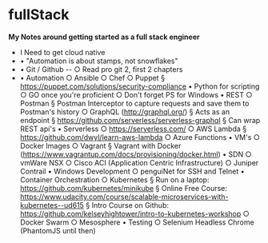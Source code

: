 # fullStack

**My Notes around getting started as a full stack engineer**
- I Need to get cloud native
- 	• "Automation is about stamps, not snowflakes"
- 	• Git / Github
--		○ Read pro git 2, first 2 chapters
-	• Automation
		○ Ansible
		○ Chef
		○ Puppet
			§ https://puppet.com/solutions/security-compliance
	• Python for scripting
		○ GO once you're proficient
		○ Don't forget PS for Windows
	• REST
		○ Postman
			§ Postman Interceptor to capture requests and save them to Postman's history
		○ GraphQL (http://graphql.org/)
			§ Acts as an endpoint
			§ https://github.com/serverless/serverless-graphql
			§ Can wrap REST api's
	• Serverless
		○ https://serverless.com/
		○ AWS Lambda
			§ https://github.com/dwyl/learn-aws-lambda
		○ Azure Functions
	• VM's
		○ Docker Images
		○ Vagrant
			§ Vagrant with Docker (https://www.vagrantup.com/docs/provisioning/docker.html)
	• SDN
		○ vmWare NSX
		○ Cisco ACI (Application Centric Infrastructure)
		○ Juniper Contrail
	• Windows Development
		○ penguiNet for SSH and Telnet
	• Container Orchestration
		○ Kubernetes
			§ Run on a laptop: https://github.com/kubernetes/minikube
			§ Online Free Course: https://www.udacity.com/course/scalable-microservices-with-kubernetes--ud615
			§ Intro Course on Github: https://github.com/kelseyhightower/intro-to-kubernetes-workshop
		○ Docker Swarm
		○ Mesosphere
	• Testing
		○ Selenium
Headless Chrome (PhantomJS until then)

